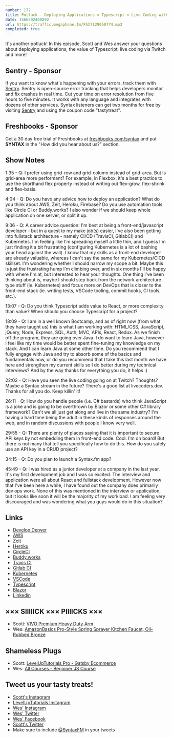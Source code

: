 ```yaml
---
number: 172
title: Potluck - Deploying Applications × Typescript × Live Coding with Twitch × Fullstack Architecture × More!
date: 1566392400892
url: https://traffic.megaphone.fm/FSI7129050774.mp3
completed: true
---
```


It's another potluck! In this episode, Scott and Wes answer your questions about deploying applications, the value of Typescript, live coding via Twitch and more!

## Sentry - Sponsor

If you want to know what's happening with your errors, track them with [Sentry](https://sentry.io/). Sentry is open-source error tracking that helps developers monitor and fix crashes in real time. Cut your time on error resolution from five hours to five minutes. It works with any language and integrates with dozens of other services. Syntax listeners can get two months for free by visiting [Sentry](https://sentry.io/) and using the coupon code "tastytreat".

## Freshbooks - Sponsor

Get a 30 day free trial of Freshbooks at [freshbooks.com/syntax](http://freshbooks.com/syntax) and put **SYNTAX** in the "How did you hear about us?" section.

## Show Notes

1:35 - Q: I prefer using grid-row and grid-column instead of grid-area. But is grid-area more performant? For example, in Flexbox, it's a best practice to use the shorthand flex property instead of writing out flex-grow, flex-shrink and flex-basis.

4:04 - Q: Do you have any advice how to deploy an application? What do you think about AWS, Zeit, Heroku, Firebase? Do you use automation tools like Circle CI or Buddy.works? I also wonder if we should keep whole application on one server, or split it up.

9:36 - Q: A career advice question: I'm best at being a front-end/javascript developer - but in a quest to my make job(s) easier, I've also been getting into fullstack architecture - namely CI/CD (TravisCI, GitlabCI) and Kubernetes. I'm feeling like I'm spreading myself a little thin, and I guess I'm just finding it a bit frustrating (configuring Kubernetes is a lot of bashing your head against the wall). I know that my skills as a front-end developer are already valuable, whereas I can't say the same for my Kubernetes/CICD skillset. I'm wondering whether I should narrow my scope a bit. Maybe this is just the frustrating hump I'm climbing over, and in six months I'll be happy with where I'm at, but interested to hear your thoughts. One thing I've been thinking about is, maybe I should step back from the network architecture type stuff (ie. Kubernetes) and focus more on DevOps that is closer to the front-end stack (ie. writing tests, VSCode tooling, commit hooks, CI tools, etc.).

13:07 - Q: Do you think Typescript adds value to React, or more complexity than value? When should you choose Typescript for a project?

18:09 - Q: I am in a well known Bootcamp, and as of right now (from what they have taught us) this is what I am working with: HTML/CSS, JavaScript, jQuery, Node, Express, SQL, Auth, MVC, APIs, React, Redux. As we finish off the program, they are going over Java. I do want to learn Java, however I feel like my time would be better spent fine-tuning my knowledge on my stack. And I can learn Java at some other time. Do you recommend that I fully engage with Java and try to absorb some of the basics and fundamentals now, or do you recommend that I take this last month we have here and strengthen my current skills so I do better during my technical interviews? And by the way thanks for everything you do, it helps :)

22:02 - Q: Have you seen the live coding going on at Twitch? Thoughts? Maybe a Syntax stream in the future? There's a good list at livecoders.dev. Thanks for all you do. Keep killin' it!

26:11 - Q: How do you handle people (i.e. C# bastards) who think JavaScript is a joke and is going to be overthrown by Blazor or some other C# library framework? Can't we all just get along and live in the same industry? I'm having a hard time being the adult in these kinds of responses around the web, and in random discussions with people I know very well.

29:55 - Q: There are plenty of places saying that it is important to secure API keys by not embedding them in front-end code. Cool. I'm on board! But there is not many that tell you specifically how to do this. How do you safely use an API key in a CRUD project?

34:15 - Q: Do you plan to launch a Syntax.fm app?

45:49 - Q: I was hired as a junior developer at a company in the last year. It's my first development job and I was so excited. The interview and application were all about React and fullstack development. However now that I've been here a while, I have found out the company does primarily dev ops work. None of this was mentioned in the interview or application, but it looks like soon it will be the majority of my workload. I am feeling very discouraged and was wondering what you guys would do in this situation?

## Links
* [Develop Denver](https://developdenver.org/)
* [AWS](https://aws.amazon.com/)
* [Zeit](https://zeit.co/)
* [Heroku](https://www.heroku.com/)
* [CircleCI](https://circleci.com/)
* [Buddy.works](https://buddy.works/)
* [Travis CI](https://travis-ci.org/)
* [Gitlab CI](https://about.gitlab.com/product/continuous-integration/)
* [Kubernetes](https://kubernetes.io/)
* [VSCode](https://code.visualstudio.com/)
* [Typescript](https://www.typescriptlang.org/)
* [Blazor](https://dotnet.microsoft.com/apps/aspnet/web-apps/blazor)
* [Linkedin](https://www.linkedin.com/)

## ××× SIIIIICK ××× PIIIICKS ×××
* Scott: [VIVO Premium Heavy Duty Arm](https://amzn.to/31DHdyJ)
* Wes: [AmazonBasics Pro-Style Spring Sprayer Kitchen Faucet, Oil-Rubbed Bronze](https://www.amazon.com/AmazonBasics-Pro-Style-Spring-Sprayer-Kitchen/dp/B07F2R728S)

## Shameless Plugs
* Scott: [LevelUpTutorials Pro - Gatsby Ecommerce](https://www.leveluptutorials.com/pro)
* Wes: [All Courses - Beginner JS Course](https://wesbos.com/courses/)

## Tweet us your tasty treats!
* [Scott's Instagram](https://www.instagram.com/stolinski/)
* [LevelUpTutorials Instagram](https://www.instagram.com/LevelUpTutorials/)
* [Wes' Instagram](https://www.instagram.com/wesbos/)
* [Wes' Twitter](https://twitter.com/wesbos)
* [Wes' Facebook](https://www.facebook.com/wesbos.developer)
* [Scott's Twitter](https://twitter.com/stolinski)
* Make sure to include [@SyntaxFM](https://twitter.com/SyntaxFM) in your tweets
